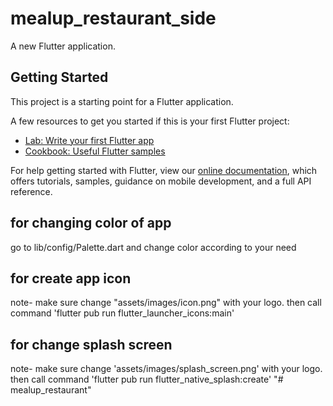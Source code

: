 # mealup_restaurant_side

A new Flutter application.

## Getting Started

This project is a starting point for a Flutter application.

A few resources to get you started if this is your first Flutter project:

- [Lab: Write your first Flutter app](https://flutter.dev/docs/get-started/codelab)
- [Cookbook: Useful Flutter samples](https://flutter.dev/docs/cookbook)

For help getting started with Flutter, view our
[online documentation](https://flutter.dev/docs), which offers tutorials,
samples, guidance on mobile development, and a full API reference.



## for changing color of app
go to lib/config/Palette.dart  and change color  according to your need
## for create app icon
note- make sure change "assets/images/icon.png" with your logo.
then call command  'flutter pub run flutter_launcher_icons:main'
## for change splash screen
note- make sure change 'assets/images/splash_screen.png' with your logo.
then call command 'flutter pub run flutter_native_splash:create'
"# mealup_restaurant" 
